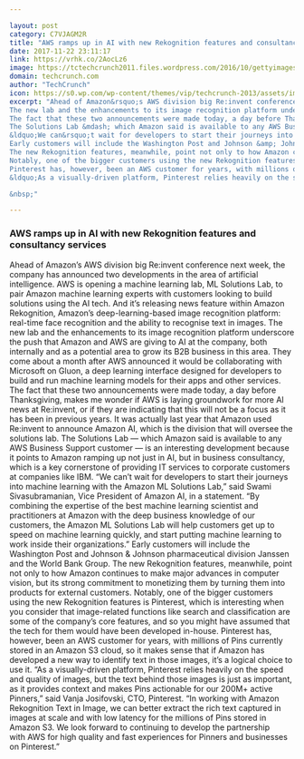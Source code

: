 ```yaml
---

layout: post
category: C7VJAGM2R
title: "AWS ramps up in AI with new Rekognition features and consultancy services"
date: 2017-11-22 23:11:17
link: https://vrhk.co/2AocLz6
image: https://tctechcrunch2011.files.wordpress.com/2016/10/gettyimages-85758332.jpg?w=1200&fit=200%2C150
domain: techcrunch.com
author: "TechCrunch"
icon: https://s0.wp.com/wp-content/themes/vip/techcrunch-2013/assets/images/favicon.ico
excerpt: "Ahead of Amazon&rsquo;s AWS division big Re:invent conference next week, the company has announced two developments in the area of artificial intelligence. AWS is opening a machine learning lab, ML Solutions Lab, to pair Amazon machine learning experts with customers looking to build solutions using the AI tech. And it&rsquo;s releasing news feature within Amazon Rekognition, Amazon&rsquo;s deep-learning-based image recognition platform: real-time face recognition and the ability to recognise text in images.
The new lab and the enhancements to its image recognition platform underscore the push that Amazon and AWS are giving to AI at the company, both internally and as a potential area to grow its B2B business in this area. They come about a month after AWS announced it would be collaborating with Microsoft on Gluon, a deep learning interface&nbsp;designed for developers to build and run machine learning models for their apps and other services.
The fact that these two announcements were made today, a day before Thanksgiving, makes me wonder if AWS is laying groundwork for more AI news at Re:invent, or if they are indicating that this will not be a focus as it has been in previous years. It was actually last year that Amazon used Re:invent to announce Amazon AI, which is the division that will oversee the solutions lab.
The Solutions Lab &mdash; which Amazon said is available to any AWS Business Support customer &mdash; is an interesting development because it points to Amazon ramping up not just in AI, but in business consultancy, which is a key cornerstone of providing IT services to corporate customers at companies like IBM.
&ldquo;We can&rsquo;t wait for developers to start their journeys into machine learning with the&nbsp;Amazon ML Solutions Lab,&rdquo; said Swami Sivasubramanian, Vice President of Amazon AI, in a statement. &ldquo;By combining the expertise of the best machine learning scientist and practitioners at&nbsp;Amazon&nbsp;with the deep business knowledge of our customers, the&nbsp;Amazon ML Solutions Lab&nbsp;will help customers get up to speed on machine learning quickly, and start putting machine learning to work inside their organizations.&rdquo;
Early customers will include the Washington Post and Johnson &amp; Johnson pharmaceutical division&nbsp;Janssen and the World Bank Group.
The new Rekognition features, meanwhile, point not only to how Amazon continues to make major advances in computer vision, but its strong commitment to monetizing them by turning them into products for external customers.
Notably, one of the bigger customers using the new Rekognition features is Pinterest, which is interesting when you consider that image-related functions like search and classification are some of the company&rsquo;s core features, and so you might have assumed that the tech for them would have been developed in-house.
Pinterest has, however, been an AWS customer for years, with millions of Pins currently stored in an Amazon S3 cloud, so it makes sense that if Amazon has developed a new way to identify text in those images, it&rsquo;s a logical choice to use it.
&ldquo;As a visually-driven platform, Pinterest relies heavily on the speed and quality of images, but the text behind those images is just as important, as it provides context and makes Pins actionable for our 200M+ active Pinners,&rdquo; said&nbsp;Vanja Josifovski, CTO, Pinterest. &ldquo;In working with Amazon Rekognition Text in Image, we can better extract the rich text captured in images at scale and with low latency for the millions of Pins stored in Amazon S3. We look forward to continuing to develop the partnership with&nbsp;AWS&nbsp;for high quality and fast experiences for Pinners and businesses on Pinterest.&rdquo;

&nbsp;"

---
```


### AWS ramps up in AI with new Rekognition features and consultancy services

Ahead of Amazon&rsquo;s AWS division big Re:invent conference next week, the company has announced two developments in the area of artificial intelligence. AWS is opening a machine learning lab, ML Solutions Lab, to pair Amazon machine learning experts with customers looking to build solutions using the AI tech. And it&rsquo;s releasing news feature within Amazon Rekognition, Amazon&rsquo;s deep-learning-based image recognition platform: real-time face recognition and the ability to recognise text in images.
The new lab and the enhancements to its image recognition platform underscore the push that Amazon and AWS are giving to AI at the company, both internally and as a potential area to grow its B2B business in this area. They come about a month after AWS announced it would be collaborating with Microsoft on Gluon, a deep learning interface&nbsp;designed for developers to build and run machine learning models for their apps and other services.
The fact that these two announcements were made today, a day before Thanksgiving, makes me wonder if AWS is laying groundwork for more AI news at Re:invent, or if they are indicating that this will not be a focus as it has been in previous years. It was actually last year that Amazon used Re:invent to announce Amazon AI, which is the division that will oversee the solutions lab.
The Solutions Lab &mdash; which Amazon said is available to any AWS Business Support customer &mdash; is an interesting development because it points to Amazon ramping up not just in AI, but in business consultancy, which is a key cornerstone of providing IT services to corporate customers at companies like IBM.
&ldquo;We can&rsquo;t wait for developers to start their journeys into machine learning with the&nbsp;Amazon ML Solutions Lab,&rdquo; said Swami Sivasubramanian, Vice President of Amazon AI, in a statement. &ldquo;By combining the expertise of the best machine learning scientist and practitioners at&nbsp;Amazon&nbsp;with the deep business knowledge of our customers, the&nbsp;Amazon ML Solutions Lab&nbsp;will help customers get up to speed on machine learning quickly, and start putting machine learning to work inside their organizations.&rdquo;
Early customers will include the Washington Post and Johnson &amp; Johnson pharmaceutical division&nbsp;Janssen and the World Bank Group.
The new Rekognition features, meanwhile, point not only to how Amazon continues to make major advances in computer vision, but its strong commitment to monetizing them by turning them into products for external customers.
Notably, one of the bigger customers using the new Rekognition features is Pinterest, which is interesting when you consider that image-related functions like search and classification are some of the company&rsquo;s core features, and so you might have assumed that the tech for them would have been developed in-house.
Pinterest has, however, been an AWS customer for years, with millions of Pins currently stored in an Amazon S3 cloud, so it makes sense that if Amazon has developed a new way to identify text in those images, it&rsquo;s a logical choice to use it.
&ldquo;As a visually-driven platform, Pinterest relies heavily on the speed and quality of images, but the text behind those images is just as important, as it provides context and makes Pins actionable for our 200M+ active Pinners,&rdquo; said&nbsp;Vanja Josifovski, CTO, Pinterest. &ldquo;In working with Amazon Rekognition Text in Image, we can better extract the rich text captured in images at scale and with low latency for the millions of Pins stored in Amazon S3. We look forward to continuing to develop the partnership with&nbsp;AWS&nbsp;for high quality and fast experiences for Pinners and businesses on Pinterest.&rdquo;

&nbsp;